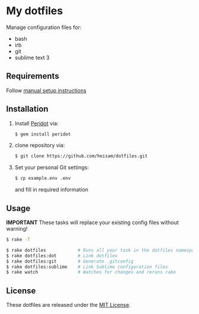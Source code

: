 # My dotfiles

Manage configuration files for:

* bash
* irb
* git
* sublime text 3

## Requirements

Follow [manual setup instructions](manual_setup.md)

## Installation

1. Install [Peridot](https://github.com/svenwin/peridot) via:

    ```bash
    $ gem install peridot
    ```

2. clone repository via:

    ```bash
    $ git clone https://github.com/heisam/dotfiles.git
    ```

3. Set your personal Git settings:

    ```bash
    $ cp example.env .env
    ```
    and fill in required information

## Usage

**IMPORTANT** These tasks will replace your existing config files without warning!

```bash
$ rake -T

$ rake dotfiles            # Runs all your task in the dotfiles namespace
$ rake dotfiles:dot        # Link dotfiles
$ rake dotfiles:git        # Generate .gitconfig
$ rake dotfiles:sublime    # Link Sublime configuration files
$ rake watch               # Watches for changes and reruns rake
```

## License

These dotfiles are released under the [MIT License](http://opensource.org/licenses/MIT).
